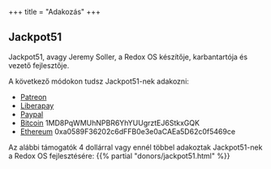 +++
title = "Adakozás"
+++

## Jackpot51

Jackpot51, avagy Jeremy Soller, a Redox OS készítője, karbantartója és vezető fejlesztője.

A következő módokon tudsz Jackpot51-nek adakozni:

- [Patreon](https://www.patreon.com/redox_os)
- [Liberapay](https://liberapay.com/redox_os)
- [Paypal](https://www.paypal.me/redoxos)
- [Bitcoin](bitcoin:1MD8PqWMUhNPBR6YhYUUgrztEJ6StkxGQK) 1MD8PqWMUhNPBR6YhYUUgrztEJ6StkxGQK
- [Ethereum](ethereum:0xa0589F36202c6dFFB0e3e0aCAEa5D62c0f5469ce) 0xa0589F36202c6dFFB0e3e0aCAEa5D62c0f5469ce


Az alábbi támogatók 4 dollárral vagy ennél többel adakoztak Jackpot51-nek a Redox OS fejlesztésére:
{{% partial "donors/jackpot51.html" %}}
